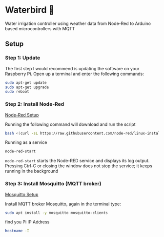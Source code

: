 # Waterbird 🦩

Water irrigation controller using weather data from Node-Red to Arduino based microcontrollers with MQTT






## Setup

### Step 1: Update

The first step I would recommend is updating the software on your Raspberry Pi. Open up a terminal and enter the following commands:

~~~bash
sudo apt-get update
sudo apt-get upgrade
sudo reboot
~~~



### Step 2: Install Node-Red

[Node-Red Setup](https://nodered.org/docs/getting-started/raspberrypi)

Running the following command will download and run the script
~~~bash
bash <(curl -sL https://raw.githubusercontent.com/node-red/linux-installers/master/deb/update-nodejs-and-nodered)
~~~

Running as a service
~~~bash
node-red-start
~~~
`node-red-start` starts the Node-RED service and displays its log output. Pressing Ctrl-C or closing the window does not stop the service; it keeps running in the background



### Step 3: Install Mosquitto (MQTT broker)

[Mosquitto Setup](https://learn.adafruit.com/diy-esp8266-home-security-with-lua-and-mqtt/configuring-mqtt-on-the-raspberry-pi)

Install MQTT broker Mosquitto, again in the terminal type:
~~~bash
sudo apt install -y mosquitto mosquitto-clients
~~~


find you Pi IP Address
~~~bash
hostname -I
~~~



